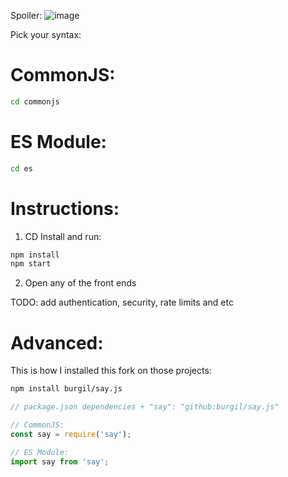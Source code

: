 Spoiler:
![image](https://github.com/burgil/say.js/assets/41600149/e0469b61-4178-4279-85ba-ba4e9d4721f5)

Pick your syntax:

# CommonJS:

```bash
cd commonjs
```

# ES Module:

```bash
cd es
```

# Instructions:

1. CD Install and run:
```bash
npm install
npm start
```

2. Open any of the front ends

TODO: add authentication, security, rate limits and etc

# Advanced:

This is how I installed this fork on those projects:

```bash
npm install burgil/say.js
```

```js
// package.json dependencies + "say": "github:burgil/say.js"

// CommonJS:
const say = require('say');

// ES Module:
import say from 'say';
```
